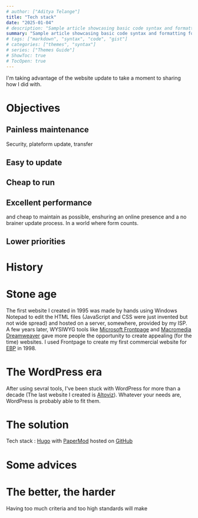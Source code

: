 ```yaml
---
# author: ["Aditya Telange"]
title: "Tech stack"
date: "2025-01-04"
# description: "Sample article showcasing basic code syntax and formatting for HTML elements."
summary: "Sample article showcasing basic code syntax and formatting for HTML elements."
# tags: ["markdown", "syntax", "code", "gist"]
# categories: ["themes", "syntax"]
# series: ["Themes Guide"]
# ShowToc: true
# TocOpen: true
---
```


I'm taking advantage of the website update to take a moment to sharing how I did with.

# Objectives

## Painless maintenance

Security, plateform update, transfer

## Easy to update

## Cheap to run

## Excellent performance

and cheap to maintain as possible, enshuring an online presence and a no brainer update process. In a world where form counts.

## Lower priorities

# History

# Stone age

The first website I created in 1995 was made by hands using Windows Notepad to edit the HTML files (JavaScript and CSS were just invented but not wide spread) and hosted on a server, somewhere, provided by my ISP.
A few years later, WYSIWYG tools like [Microsoft Frontpage](https://www.microsoft.com/en-us/download/details.aspx?id=8139) and [Macromedia Dreamweaver](https://en.wikipedia.org/wiki/Macromedia_Dreamweaver) gave more people the opportunity to create appealing (for the time) websites. I used Frontpage to create my first commercial website for [EBP](https://web.archive.org/web/20250000000000*/ebp.fr) in 1998.

# The WordPress era

After using sevral tools, I've been stuck with WordPress for more than a decade (The last website I created is [Altoviz](https://altoviz.com/)). Whatever your needs are, WordPress is probably able to fit them.

# The solution

Tech stack : [Hugo](https://gohugo.io/) with [PaperMod](https://github.com/adityatelange/hugo-PaperMod) hosted on [GitHub](https://github.com)

# Some advices

# The better, the harder

Having too much criteria and too high standards will make
